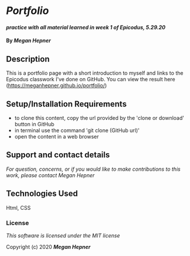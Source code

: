 # _Portfolio_

#### _practice with all material learned in week 1 of Epicodus, 5.29.20_

#### By _**Megan Hepner**_

## Description
  This is a portfolio page with a short introduction to myself and links to the Epicodus classwork I've done on GitHub. You can view the result here (https://meganhepner.github.io/portfolio/)


## Setup/Installation Requirements

* to clone this content, copy the url provided by the 'clone or download' button in GitHub
* in terminal use the command 'git clone (GitHub url)'
* open the content in a web browser

## Support and contact details

_For question, concerns, or if you would like to make contributions to this work, please contact Megan Hepner_

## Technologies Used

Html, CSS

### License

*This software is licensed under the MIT license*

Copyright (c) 2020 **_Megan Hepner_**
